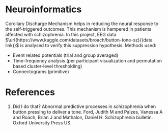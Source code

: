 # Neuroinformatics
Corollary Discharge Mechanism helps in reducing the neural response to the self-triggered outcomes. This mechanism is hampered in patients affected with schizophrenia.
In this project, EEG data $\url{https://www.kaggle.com/datasets/broach/button-tone-sz}{(data link)}$ is analysed to verify this suppression hypothesis.
Methods used:
 - Event related potentials (trial and group averaged)
 - Time-frequency analysis (per participant visualization and permutation based cluster-level thresholding)
 - Connectograms (primitive)

# References
1. Did I do that? Abnormal predictive processes in schizophrenia when button pressing to deliver a tone. Ford, Judith M and Palzes, Vanessa A and Roach, Brian J and Mathalon, Daniel H. Schizophrenia bulletin. Oxford University Press US.
